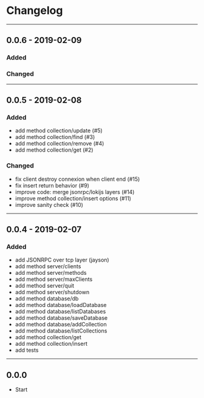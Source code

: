 # Changelog

-----
## 0.0.6 - 2019-02-09

### Added

### Changed

-----
## 0.0.5 - 2019-02-08

### Added
* add method collection/update (#5)
* add method collection/find (#3)
* add method collection/remove (#4)
* add method collection/get (#2)

### Changed
* fix client destroy connexion when client end (#15)
* fix insert return behavior (#9)
* improve code: merge jsonrpc/lokijs layers (#14)
* improve method collection/insert options (#11)
* improve sanity check (#10)

-----
## 0.0.4 - 2019-02-07

### Added
* add JSONRPC over tcp layer (jayson)
* add method server/clients
* add method server/methods
* add method server/maxClients
* add method server/quit
* add method server/shutdown
* add method database/db
* add method database/loadDatabase
* add method database/listDatabases
* add method database/saveDatabase
* add method database/addCollection
* add method database/listCollections
* add method collection/get
* add method collection/insert
* add tests

-----
## 0.0.0

* Start
